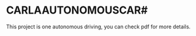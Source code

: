 # CARLAAUTONOMOUSCAR#

This project is one autonomous driving, you can check  pdf for more details.
